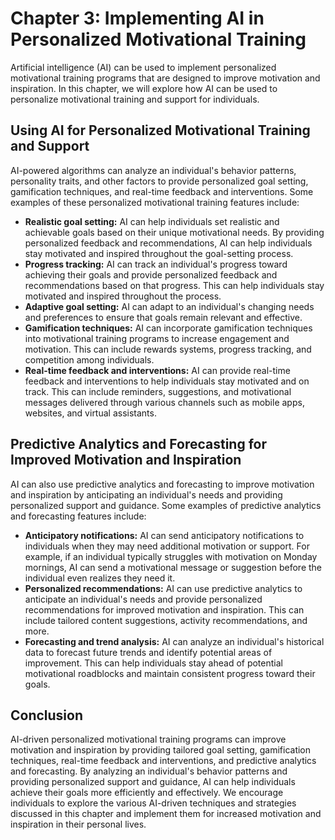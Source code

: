 Chapter 3: Implementing AI in Personalized Motivational Training
================================================================

Artificial intelligence (AI) can be used to implement personalized motivational training programs that are designed to improve motivation and inspiration. In this chapter, we will explore how AI can be used to personalize motivational training and support for individuals.

Using AI for Personalized Motivational Training and Support
-----------------------------------------------------------

AI-powered algorithms can analyze an individual's behavior patterns, personality traits, and other factors to provide personalized goal setting, gamification techniques, and real-time feedback and interventions. Some examples of these personalized motivational training features include:

* **Realistic goal setting:** AI can help individuals set realistic and achievable goals based on their unique motivational needs. By providing personalized feedback and recommendations, AI can help individuals stay motivated and inspired throughout the goal-setting process.
* **Progress tracking:** AI can track an individual's progress toward achieving their goals and provide personalized feedback and recommendations based on that progress. This can help individuals stay motivated and inspired throughout the process.
* **Adaptive goal setting:** AI can adapt to an individual's changing needs and preferences to ensure that goals remain relevant and effective.
* **Gamification techniques:** AI can incorporate gamification techniques into motivational training programs to increase engagement and motivation. This can include rewards systems, progress tracking, and competition among individuals.
* **Real-time feedback and interventions:** AI can provide real-time feedback and interventions to help individuals stay motivated and on track. This can include reminders, suggestions, and motivational messages delivered through various channels such as mobile apps, websites, and virtual assistants.

Predictive Analytics and Forecasting for Improved Motivation and Inspiration
----------------------------------------------------------------------------

AI can also use predictive analytics and forecasting to improve motivation and inspiration by anticipating an individual's needs and providing personalized support and guidance. Some examples of predictive analytics and forecasting features include:

* **Anticipatory notifications:** AI can send anticipatory notifications to individuals when they may need additional motivation or support. For example, if an individual typically struggles with motivation on Monday mornings, AI can send a motivational message or suggestion before the individual even realizes they need it.
* **Personalized recommendations:** AI can use predictive analytics to anticipate an individual's needs and provide personalized recommendations for improved motivation and inspiration. This can include tailored content suggestions, activity recommendations, and more.
* **Forecasting and trend analysis:** AI can analyze an individual's historical data to forecast future trends and identify potential areas of improvement. This can help individuals stay ahead of potential motivational roadblocks and maintain consistent progress toward their goals.

Conclusion
----------

AI-driven personalized motivational training programs can improve motivation and inspiration by providing tailored goal setting, gamification techniques, real-time feedback and interventions, and predictive analytics and forecasting. By analyzing an individual's behavior patterns and providing personalized support and guidance, AI can help individuals achieve their goals more efficiently and effectively. We encourage individuals to explore the various AI-driven techniques and strategies discussed in this chapter and implement them for increased motivation and inspiration in their personal lives.
